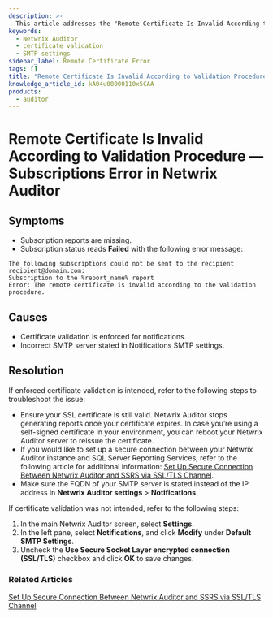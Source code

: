 ```yaml
---
description: >-
  This article addresses the "Remote Certificate Is Invalid According to Validation Procedure" error in Netwrix Auditor, detailing symptoms, causes, and solutions.
keywords:
  - Netwrix Auditor
  - certificate validation
  - SMTP settings
sidebar_label: Remote Certificate Error
tags: []
title: "Remote Certificate Is Invalid According to Validation Procedure — Subscriptions Error in Netwrix Auditor"
knowledge_article_id: kA04u00000110x5CAA
products:
  - auditor
---
```


# Remote Certificate Is Invalid According to Validation Procedure — Subscriptions Error in Netwrix Auditor

## Symptoms

- Subscription reports are missing.
- Subscription status reads **Failed** with the following error message:

```
The following subscriptions could not be sent to the recipient recipient@domain.com:
Subscription to the %report_name% report
Error: The remote certificate is invalid according to the validation procedure.
```

## Causes

- Certificate validation is enforced for notifications.
- Incorrect SMTP server stated in Notifications SMTP settings.

## Resolution

If enforced certificate validation is intended, refer to the following steps to troubleshoot the issue:

- Ensure your SSL certificate is still valid. Netwrix Auditor stops generating reports once your certificate expires. In case you’re using a self-signed certificate in your environment, you can reboot your Netwrix Auditor server to reissue the certificate.
- If you would like to set up a secure connection between your Netwrix Auditor instance and SQL Server Reporting Services, refer to the following article for additional information: [Set Up Secure Connection Between Netwrix Auditor and SSRS via SSL/TLS Channel](/docs/kb/auditor/set_up_secure_connection_between_auditor_and_ssrs_via_ssltls_channel).
- Make sure the FQDN of your SMTP server is stated instead of the IP address in **Netwrix Auditor settings** > **Notifications**.

If certificate validation was not intended, refer to the following steps:

1. In the main Netwrix Auditor screen, select **Settings**.
2. In the left pane, select **Notifications**, and click **Modify** under **Default SMTP Settings**.
3. Uncheck the **Use Secure Socket Layer encrypted connection (SSL/TLS)** checkbox and click **OK** to save changes.

### Related Articles

[Set Up Secure Connection Between Netwrix Auditor and SSRS via SSL/TLS Channel](/docs/kb/auditor/set_up_secure_connection_between_auditor_and_ssrs_via_ssltls_channel)